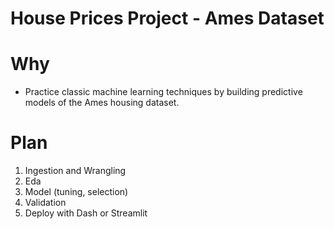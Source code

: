 # House Prices Project - Ames Dataset

# Why
- Practice classic machine learning techniques by building predictive models of the Ames housing dataset. 

# Plan
1. Ingestion and Wrangling
1. Eda
1. Model (tuning, selection)
1. Validation
1. Deploy with Dash or Streamlit

